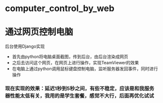 # computer_control_by_web
# 通过网页控制电脑
后台使用Django实现
- 首先由python将电脑桌面截图，传到后台，由后台渲染成网页
- 之后去访问这个网页，在网页上进行操作，实现TeamViewer的效果
- 在电脑上通过python调用鼠标键盘控制电脑，监听服务器发回事件，同时进行操作


### 现在实现的效果：延迟1秒到5秒之间，有些不稳定，应该是和我服务器性能太低有关，我用的是学生套餐，感觉不大行，后面再优化试试
